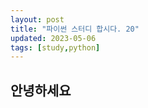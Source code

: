 ```yaml
---
layout: post
title: "파이썬 스터디 합시다. 20"
updated: 2023-05-06
tags: [study,python]
---
```


## 안녕하세요